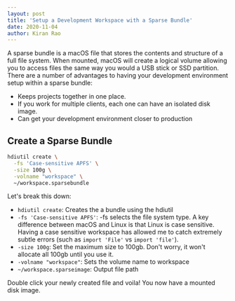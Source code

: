 ```yaml
---
layout: post
title: 'Setup a Development Workspace with a Sparse Bundle'
date: 2020-11-04
author: Kiran Rao
---
```


A sparse bundle is a macOS file that stores the contents and structure of a full file system. When mounted, macOS will create a logical volume allowing you to access files the same way you would a USB stick or SSD partition. There are a number of advantages to having your development environment setup within a sparse bundle:

- Keeps projects together in one place.
- If you work for multiple clients, each one can have an isolated disk image. 
- Can get your development environment closer to production

## Create a Sparse Bundle

```sh
hdiutil create \
  -fs 'Case-sensitive APFS' \
  -size 100g \
  -volname "workspace" \
  ~/workspace.sparsebundle
```

Let's break this down:

- `hdiutil create`: Creates the a bundle using the hdiutil
- `-fs 'Case-sensitive APFS'`: -fs selects the file system type. A key difference between macOS and Linux is that Linux is case sensitive. Having a case sensitive workspace has allowed me to catch extremely subtle errors (such as `import 'File'` vs `import 'file'`).
- `-size 100g`: Set the maximum size to 100gb. Don't worry, it won't allocate all 100gb until you use it.
- `-volname "workspace"`: Sets the volume name to workspace
- `~/workspace.sparseimage`: Output file path

Double click your newly created file and voila! You now have a mounted disk image.
